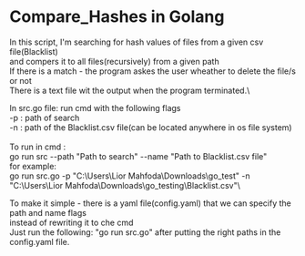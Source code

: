 # Compare_Hashes in Golang

In this script, I'm searching for hash values of files from a given csv file(Blacklist)\
and compers it to all files(recursively) from a given path\
If there is a match - the program askes the user wheather to delete the file/s or not\
There is a text file wit the output when the program terminated.\

In src.go file: run cmd with the following flags\
-p : path of search\
-n : path of the Blacklist.csv file(can be located anywhere in os file system)\
\
To run in cmd :\
go run src --path "Path to search" --name "Path to Blacklist.csv file"\
for example:\
go run src.go -p "C:\Users\Lior Mahfoda\Downloads\go_test" -n "C:\Users\Lior Mahfoda\Downloads\go_testing\Blacklist.csv"\

To make it simple - there is a yaml file(config.yaml) that we can specify the path and name flags\
instead of rewriting it to che cmd\
Just run the following: "go run src.go" after putting the right paths in the config.yaml file.
